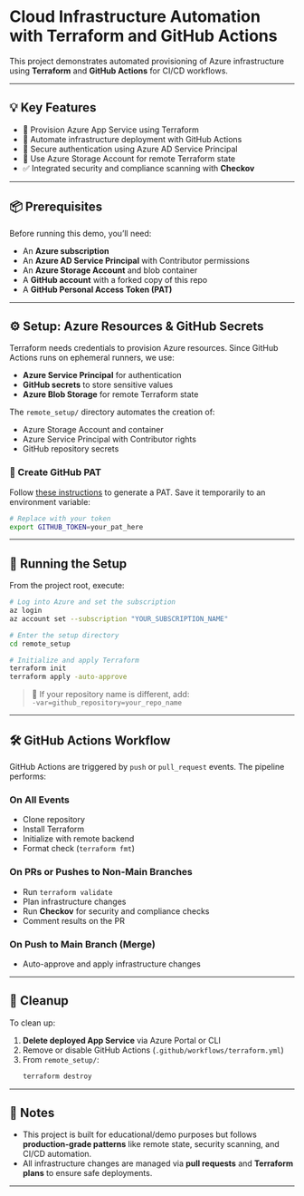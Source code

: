 # Cloud Infrastructure Automation with Terraform and GitHub Actions

This project demonstrates automated provisioning of Azure infrastructure using **Terraform** and **GitHub Actions** for CI/CD workflows.

---

## 💡 Key Features

- 🚀 Provision Azure App Service using Terraform  
- 🔄 Automate infrastructure deployment with GitHub Actions  
- 🔐 Secure authentication using Azure AD Service Principal  
- 💾 Use Azure Storage Account for remote Terraform state  
- ✅ Integrated security and compliance scanning with **Checkov**  

---

## 📦 Prerequisites

Before running this demo, you’ll need:

- An **Azure subscription**
- An **Azure AD Service Principal** with Contributor permissions  
- An **Azure Storage Account** and blob container  
- A **GitHub account** with a forked copy of this repo  
- A **GitHub Personal Access Token (PAT)**  

---

## ⚙️ Setup: Azure Resources & GitHub Secrets

Terraform needs credentials to provision Azure resources. Since GitHub Actions runs on ephemeral runners, we use:

- **Azure Service Principal** for authentication  
- **GitHub secrets** to store sensitive values  
- **Azure Blob Storage** for remote Terraform state  

The `remote_setup/` directory automates the creation of:

- Azure Storage Account and container  
- Azure Service Principal with Contributor rights  
- GitHub repository secrets  

### 🔑 Create GitHub PAT  
Follow [these instructions](https://docs.github.com/en/authentication/keeping-your-account-and-data-secure/creating-a-personal-access-token) to generate a PAT. Save it temporarily to an environment variable:

```bash
# Replace with your token
export GITHUB_TOKEN=your_pat_here
```

---

## 🚀 Running the Setup

From the project root, execute:

```bash
# Log into Azure and set the subscription
az login
az account set --subscription "YOUR_SUBSCRIPTION_NAME"

# Enter the setup directory
cd remote_setup

# Initialize and apply Terraform
terraform init
terraform apply -auto-approve
```

> 🔁 If your repository name is different, add:  
> `-var=github_repository=your_repo_name`

---

## 🛠 GitHub Actions Workflow

GitHub Actions are triggered by `push` or `pull_request` events. The pipeline performs:

### On All Events
- Clone repository  
- Install Terraform  
- Initialize with remote backend  
- Format check (`terraform fmt`)  

### On PRs or Pushes to Non-Main Branches
- Run `terraform validate`  
- Plan infrastructure changes  
- Run **Checkov** for security and compliance checks  
- Comment results on the PR  

### On Push to Main Branch (Merge)
- Auto-approve and apply infrastructure changes  

---

## 🧹 Cleanup

To clean up:

1. **Delete deployed App Service** via Azure Portal or CLI  
2. Remove or disable GitHub Actions (`.github/workflows/terraform.yml`)  
3. From `remote_setup/`:
   ```bash
   terraform destroy
   ```

---

## 🧾 Notes

- This project is built for educational/demo purposes but follows **production-grade patterns** like remote state, security scanning, and CI/CD automation.  
- All infrastructure changes are managed via **pull requests** and **Terraform plans** to ensure safe deployments.

---